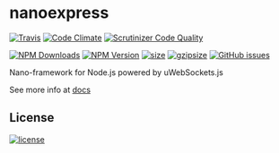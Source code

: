 # nanoexpress

[![Travis](https://img.shields.io/travis/nanoexpress/nanoexpress.svg)](http://github.com/nanoexpress/nanoexpress)
[![Code Climate](https://codeclimate.com/github/nanoexpress/nanoexpress/badges/gpa.svg)](https://codeclimate.com/github/nanoexpress/nanoexpress)
[![Scrutinizer Code Quality](https://scrutinizer-ci.com/g/nanoexpress/nanoexpress/badges/quality-score.png?b=master)](https://scrutinizer-ci.com/g/nanoexpress/nanoexpress/?branch=master)

<!-- [![Coverage Status](https://coveralls.io/repos/github/nanoexpress/nanoexpress/badge.svg?branch=master)](https://coveralls.io/github/nanoexpress/nanoexpress?branch=master) -->

[![NPM Downloads](https://img.shields.io/npm/dm/nanoexpress.svg)](https://npmjs.org/package/nanoexpress)
[![NPM Version](https://img.shields.io/npm/v/nanoexpress.svg)](https://npmjs.org/package/nanoexpress)
[![size](https://img.badgesize.io/https://unpkg.com/nanoexpress)](http://unpkg.com/nanoexpress)
[![gzipsize](https://img.badgesize.io/https://unpkg.com/nanoexpress?compression=gzip)](http://unpkg.com/nanoexpress)
[![GitHub issues](https://img.shields.io/github/issues/nanoexpress/nanoexpress.svg)](http://github.com/nanoexpress/nanoexpress/issues)

Nano-framework for Node.js powered by uWebSockets.js

See more info at [docs](https://nanoexpress.js.org)

## License

[![license](https://img.shields.io/github/license/nanoexpress/nanoexpress.svg)](https://github.com/nanoexpress/nanoexpress/blob/master/LICENSE)
